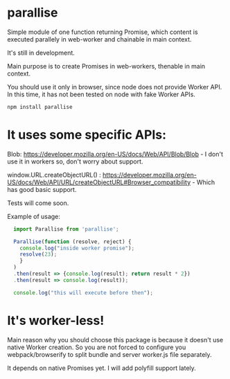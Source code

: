 # parallise
Simple module of one function returning Promise, which content is executed parallely in web-worker and chainable in main context.

It's still in development.

Main purpose is to create Promises in web-workers, thenable in main context.

You should use it only in browser, since node does not provide Worker API. In this time, it has not been tested on node with fake Worker APIs.

```bash
npm install parallise
```

# It uses some specific APIs:

Blob: https://developer.mozilla.org/en-US/docs/Web/API/Blob/Blob - I don't use it in workers so, don't worry about support.

window.URL.createObjectURL() : https://developer.mozilla.org/en-US/docs/Web/API/URL/createObjectURL#Browser_compatibility - Which has good basic support.

Tests will come soon.

Example of usage:
```javascript
  import Parallise from 'parallise';

  Parallise(function (resolve, reject) {
    console.log("inside worker promise");
    resolve(23);
    }
  )
  .then(result => {console.log(result); return result * 2})
  .then(result => console.log(result));

  console.log("this will execute before then");
```

# It's worker-less!

Main reason why you should choose this package is because it doesn't use native Worker creation.
So you are not forced to configure you webpack/browserify to split bundle and server worker.js file separately.

It depends on native Promises yet. I will add polyfill support lately.
